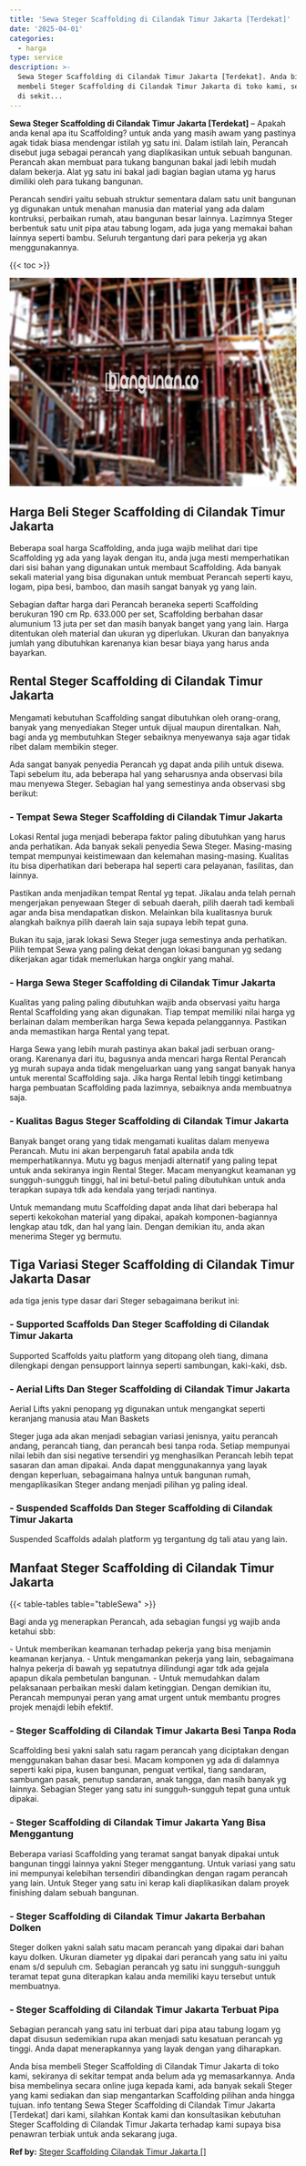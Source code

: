 ```yaml
---
title: 'Sewa Steger Scaffolding di Cilandak Timur Jakarta [Terdekat]'
date: '2025-04-01'
categories:
  - harga
type: service
description: >-
  Sewa Steger Scaffolding di Cilandak Timur Jakarta [Terdekat]. Anda bisa
  membeli Steger Scaffolding di Cilandak Timur Jakarta di toko kami, sekiranya
  di sekit...
---
```


**Sewa Steger Scaffolding di Cilandak Timur Jakarta \[Terdekat\]** – Apakah anda kenal apa itu Scaffolding? untuk anda yang masih awam yang pastinya agak tidak biasa mendengar istilah yg satu ini. Dalam istilah lain, Perancah disebut juga sebagai perancah yang diaplikasikan untuk sebuah bangunan. Perancah akan membuat para tukang bangunan bakal jadi lebih mudah dalam bekerja. Alat yg satu ini bakal jadi bagian bagian utama yg harus dimiliki oleh para tukang bangunan.

Perancah sendiri yaitu sebuah struktur sementara dalam satu unit bangunan yg digunakan untuk menahan manusia dan material yang ada dalam kontruksi, perbaikan rumah, atau bangunan besar lainnya. Lazimnya Steger berbentuk satu unit pipa atau tabung logam, ada juga yang memakai bahan lainnya seperti bambu. Seluruh tergantung dari para pekerja yg akan menggunakannya.

{{< toc >}}

![Sewa Steger Scaffolding di Cilandak Timur Jakarta [Terdekat]](/images/sewa-scaffolding-steger-10.png)

## Harga Beli Steger Scaffolding di Cilandak Timur Jakarta

Beberapa soal harga Scaffolding, anda juga wajib melihat dari tipe Scaffolding yg ada yang layak dengan itu, anda juga mesti memperhatikan dari sisi bahan yang digunakan untuk membaut Scaffolding. Ada banyak sekali material yang bisa digunakan untuk membuat Perancah seperti kayu, logam, pipa besi, bamboo, dan masih sangat banyak yg yang lain.

Sebagian daftar harga dari Perancah beraneka seperti Scaffolding berukuran 190 cm Rp. 633.000 per set, Scaffolding berbahan dasar alumunium 13 juta per set dan masih banyak banget yang yang lain. Harga ditentukan oleh material dan ukuran yg diperlukan. Ukuran dan banyaknya jumlah yang dibutuhkan karenanya kian besar biaya yang harus anda bayarkan.

## Rental Steger Scaffolding di Cilandak Timur Jakarta

Mengamati kebutuhan Scaffolding sangat dibutuhkan oleh orang-orang, banyak yang menyediakan Steger untuk dijual maupun direntalkan. Nah, bagi anda yg membutuhkan Steger sebaiknya menyewanya saja agar tidak ribet dalam membikin steger.

Ada sangat banyak penyedia Perancah yg dapat anda pilih untuk disewa. Tapi sebelum itu, ada beberapa hal yang seharusnya anda observasi bila mau menyewa Steger. Sebagian hal yang semestinya anda observasi sbg berikut:

### \- Tempat Sewa Steger Scaffolding di Cilandak Timur Jakarta

Lokasi Rental juga menjadi beberapa faktor paling dibutuhkan yang harus anda perhatikan. Ada banyak sekali penyedia Sewa Steger. Masing-masing tempat mempunyai keistimewaan dan kelemahan masing-masing. Kualitas itu bisa diperhatikan dari beberapa hal seperti cara pelayanan, fasilitas, dan lainnya.

Pastikan anda menjadikan tempat Rental yg tepat. Jikalau anda telah pernah mengerjakan penyewaan Steger di sebuah daerah, pilih daerah tadi kembali agar anda bisa mendapatkan diskon. Melainkan bila kualitasnya buruk alangkah baiknya pilih daerah lain saja supaya lebih tepat guna.

Bukan itu saja, jarak lokasi Sewa Steger juga semestinya anda perhatikan. Pilih tempat Sewa yang paling dekat dengan lokasi bangunan yg sedang dikerjakan agar tidak memerlukan harga ongkir yang mahal.

### \- Harga Sewa Steger Scaffolding di Cilandak Timur Jakarta

Kualitas yang paling paling dibutuhkan wajib anda observasi yaitu harga Rental Scaffolding yang akan digunakan. Tiap tempat memiliki nilai harga yg berlainan dalam memberikan harga Sewa kepada pelanggannya. Pastikan anda memastikan harga Rental yang tepat.

Harga Sewa yang lebih murah pastinya akan bakal jadi serbuan orang-orang. Karenanya dari itu, bagusnya anda mencari harga Rental Perancah yg murah supaya anda tidak mengeluarkan uang yang sangat banyak hanya untuk merental Scaffolding saja. Jika harga Rental lebih tinggi ketimbang harga pembuatan Scaffolding pada lazimnya, sebaiknya anda membuatnya saja.

### \- Kualitas Bagus Steger Scaffolding di Cilandak Timur Jakarta

Banyak banget orang yang tidak mengamati kualitas dalam menyewa Perancah. Mutu ini akan berpengaruh fatal apabila anda tdk memperhatikannya. Mutu yg bagus menjadi alternatif yang paling tepat untuk anda sekiranya ingin Rental Steger. Macam menyangkut keamanan yg sungguh-sungguh tinggi, hal ini betul-betul paling dibutuhkan untuk anda terapkan supaya tdk ada kendala yang terjadi nantinya.

Untuk memandang mutu Scaffolding dapat anda lihat dari beberapa hal seperti kekokohan material yang dipakai, apakah komponen-bagiannya lengkap atau tdk, dan hal yang lain. Dengan demikian itu, anda akan menerima Steger yg bermutu.

## Tiga Variasi Steger Scaffolding di Cilandak Timur Jakarta Dasar

ada tiga jenis type dasar dari Steger sebagaimana berikut ini:

### \- Supported Scaffolds Dan Steger Scaffolding di Cilandak Timur Jakarta

Supported Scaffolds yaitu platform yang ditopang oleh tiang, dimana dilengkapi dengan pensupport lainnya seperti sambungan, kaki-kaki, dsb.

### \- Aerial Lifts Dan Steger Scaffolding di Cilandak Timur Jakarta

Aerial Lifts yakni penopang yg digunakan untuk mengangkat seperti keranjang manusia atau Man Baskets

Steger juga ada akan menjadi sebagian variasi jenisnya, yaitu perancah andang, perancah tiang, dan perancah besi tanpa roda. Setiap mempunyai nilai lebih dan sisi negative tersendiri yg menghasilkan Perancah lebih tepat sasaran dan aman dipakai. Anda dapat menggunakannya yang layak dengan keperluan, sebagaimana halnya untuk bangunan rumah, mengaplikasikan Steger andang menjadi pilihan yg paling ideal.

### \- Suspended Scaffolds Dan Steger Scaffolding di Cilandak Timur Jakarta

Suspended Scaffolds adalah platform yg tergantung dg tali atau yang lain.

## Manfaat Steger Scaffolding di Cilandak Timur Jakarta

{{< table-tables table="tableSewa" >}}

Bagi anda yg menerapkan Perancah, ada sebagian fungsi yg wajib anda ketahui sbb:

\- Untuk memberikan keamanan terhadap pekerja yang bisa menjamin keamanan kerjanya. - Untuk mengamankan pekerja yang lain, sebagaimana halnya pekerja di bawah yg sepatutnya dilindungi agar tdk ada gejala apapun dikala pembetulan bangunan. - Untuk memudahkan dalam pelaksanaan perbaikan meski dalam ketinggian. Dengan demikian itu, Perancah mempunyai peran yang amat urgent untuk membantu progres projek menajdi lebih efektif.

### \- Steger Scaffolding di Cilandak Timur Jakarta Besi Tanpa Roda

Scaffolding besi yakni salah satu ragam perancah yang diciptakan dengan menggunakan bahan dasar besi. Macam komponen yg ada di dalamnya seperti kaki pipa, kusen bangunan, penguat vertikal, tiang sandaran, sambungan pasak, penutup sandaran, anak tangga, dan masih banyak yg lainnya. Sebagian Steger yang satu ini sungguh-sungguh tepat guna untuk dipakai.

### \- Steger Scaffolding di Cilandak Timur Jakarta Yang Bisa Menggantung

Beberapa variasi Scaffolding yang teramat sangat banyak dipakai untuk bangunan tinggi lainnya yakni Steger menggantung. Untuk variasi yang satu ini mempunyai kelebihan tersendiri dibandingkan dengan ragam perancah yang lain. Untuk Steger yang satu ini kerap kali diaplikasikan dalam proyek finishing dalam sebuah bangunan.

### \- Steger Scaffolding di Cilandak Timur Jakarta Berbahan Dolken

Steger dolken yakni salah satu macam perancah yang dipakai dari bahan kayu dolken. Ukuran diameter yg dipakai dari perancah yang satu ini yaitu enam s/d sepuluh cm. Sebagian perancah yg satu ini sungguh-sungguh teramat tepat guna diterapkan kalau anda memiliki kayu tersebut untuk membuatnya.

### \- Steger Scaffolding di Cilandak Timur Jakarta Terbuat Pipa

Sebagian perancah yang satu ini terbuat dari pipa atau tabung logam yg dapat disusun sedemikian rupa akan menjadi satu kesatuan perancah yg tinggi. Anda dapat menerapkannya yang layak dengan yang diharapkan.

Anda bisa membeli Steger Scaffolding di Cilandak Timur Jakarta di toko kami, sekiranya di sekitar tempat anda belum ada yg memasarkannya. Anda bisa membelinya secara online juga kepada kami, ada banyak sekali Steger yang kami sediakan dan siap mengantarkan Scaffolding pilihan anda hingga tujuan. info tentang Sewa Steger Scaffolding di Cilandak Timur Jakarta \[Terdekat\] dari kami, silahkan Kontak kami dan konsultasikan kebutuhan Steger Scaffolding di Cilandak Timur Jakarta terhadap kami supaya bisa penawran terbiak untuk anda sekarang juga.

**Ref by:** [Steger Scaffolding Cilandak Timur Jakarta []](https://id.wikipedia.org/wiki/Steger)
